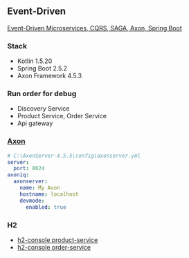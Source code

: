 ## Event-Driven

[Event-Driven Microservices, CQRS, SAGA, Axon, Spring Boot](https://www.udemy.com/course/spring-boot-microservices-cqrs-saga-axon-framework/)

### Stack

- Kotlin 1.5.20
- Spring Boot 2.5.2
- Axon Framework 4.5.3

### Run order for debug

- Discovery Service
- Product Service, Order Service
- Api gateway

### [Axon](https://axoniq.io)

```yml
# C:\AxonServer-4.5.5\config\axonserver.yml
server:
  port: 8024
axoniq:
  axonserver:
    name: My Axon
    hostname: localhost
    devmode:
      enabled: true
```

### H2

* [h2-console product-service](http://localhost:8082/product-service/h2-console)
* [h2-console order-service](http://localhost:8082/order-service/h2-console)

